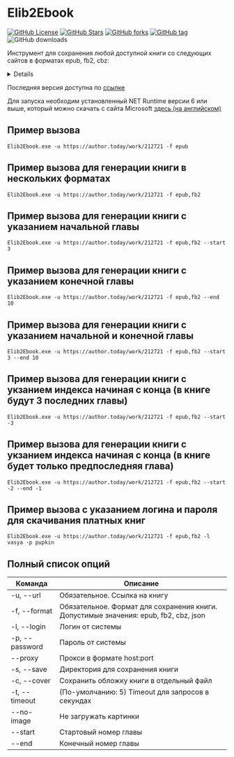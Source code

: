 # Elib2Ebook
[![GitHub License](https://img.shields.io/github/license/OnlyFart/Elib2Ebook.svg?style=flat-square)](https://github.com/OnlyFart/Elib2Ebook/blob/master/LICENSE)
[![GitHub Stars](https://img.shields.io/github/stars/OnlyFart/Elib2Ebook.svg?style=flat-square)](https://github.com/OnlyFart/Elib2Ebook/stargazers)
[![GitHub forks](https://img.shields.io/github/forks/OnlyFart/Elib2Ebook.svg?style=flat-square)](https://github.com/OnlyFart/Elib2Ebook/network)
[![GitHub tag](https://img.shields.io/github/v/tag/OnlyFart/Elib2Ebook.svg?style=flat-square)](https://github.com/OnlyFart/Elib2Ebook/releases/latest)
![GitHub downloads](https://img.shields.io/github/downloads/onlyfart/elib2ebook/total?style=flat-square)



Инструмент для сохранения любой доступной книги со следующих сайтов в форматах epub, fb2, cbz:
<details>
<pre>
* https://acomics.ru/
* https://author.today/
* https://bigliba.com/
* https://bookinbook.ru/
* https://bookinist.pw/
* https://booknet.com/
* https://booknet.ua/
* https://bookstab.ru/
* https://bookriver.ru/
* https://dark-novels.ru/
* https://dreame.com/
* https://eznovels.com/
* https://fb2.top/
* https://ficbook.net/
* https://fictionbook.ru/
* https://hentailib.me/
* https://hogwartsnet.ru/
* https://hotnovelpub.com/
* https://hub-book.com/
* https://ifreedom.su/
* https://jaomix.ru/
* https://ladylib.top/
* https://lanovels.com/
* https://libbox.ru/
* https://libst.ru/
* https://lightnoveldaily.com/
* https://litexit.ru/
* https://litgorod.ru/
* https://litmarket.ru/
* https://litmir.me/
* https://litnet.com/
* https://litres.ru/
* https://manga.ovh/
* https://mangalib.me/
* https://mybook.ru/
* https://online-knigi.com.ua/
* https://noveltranslate.com/
* https://novelxo.com/
* https://prodaman.ru/
* https://ranobe-novels.ru/
* https://ranobehub.org/
* https://ranobelib.me/
* https://ranobe.ovh/
* https://ranobes.com/
* https://readli.net/
* https://readmanga.live/
* https://remanga.org/
* https://renovels.org/
* https://royalroad.com/
* https://ru.novelxo.com/
* http://samlib.ru/
* https://topliba.com/
* https://tl.rulate.ru/
* https://twilightrussia.ru/
* https://wattpad.com/
* https://wuxiaworld.ru/
* https://yaoilib.me/
* https://ранобэ.рф/
</pre>
</details>

Последняя версия доступна по [ссылке](https://github.com/OnlyFart/Elib2Ebook/releases/latest)

Для запуска необходим установленный NET Runtime версии 6 или выше, который можно скачать с сайта Microsoft [здесь (на английском)](https://dotnet.microsoft.com/en-us/download/dotnet/thank-you/runtime-desktop-6.0.10-windows-x64-installer)

## Пример вызова
```
Elib2Ebook.exe -u https://author.today/work/212721 -f epub
```

## Пример вызова для генерации книги в нескольких форматах
```
Elib2Ebook.exe -u https://author.today/work/212721 -f epub,fb2
```

## Пример вызова для генерации книги с указанием начальной главы 
```
Elib2Ebook.exe -u https://author.today/work/212721 -f epub,fb2 --start 3
```

## Пример вызова для генерации книги с указанием конечной главы 
```
Elib2Ebook.exe -u https://author.today/work/212721 -f epub,fb2 --end 10
```

## Пример вызова для генерации книги с указанием начальной и конечной главы
```
Elib2Ebook.exe -u https://author.today/work/212721 -f epub,fb2 --start 3 --end 10
```

## Пример вызова для генерации книги с укзанием индекса начиная с конца (в книге будут 3 последних главы)
```
Elib2Ebook.exe -u https://author.today/work/212721 -f epub,fb2 --start -3
```

## Пример вызова для генерации книги с укзанием индекса начиная с конца (в книге будет только предпоследняя глава)
```
Elib2Ebook.exe -u https://author.today/work/212721 -f epub,fb2 --start -2 --end -1
```

## Пример вызова c указанием логина и пароля для скачивания платных книг
```
Elib2Ebook.exe -u https://author.today/work/212721 -f epub,fb2 -l vasya -p pupkin
```

## Полный список опций 
| Команда | Описание                                                |
|----------------|--------------------------------------------------|
|  -u, --url|         Обязательное. Ссылка на книгу|
|  -f, --format|      Обязательное. Формат для сохранения книги. Допустимые значения: epub, fb2, cbz, json|
|  -l, --login|       Логин от системы|
|  -p, --password|    Пароль от системы|
|  --proxy|           Прокси в формате host:port|
|  -s, --save|        Директория для сохранения книги|
|  -c, --cover|       Сохранить обложку книги в отдельный файл|
|  -t, --timeout|     (По-умолчанию: 5) Timeout для запросов в секундах|
|  --no-image|        Не загружать картинки
|  --start|           Стартовый номер главы|
|  --end|             Конечный номер главы|
